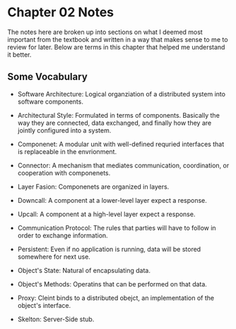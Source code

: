 # Chapter 02 Notes 

The notes here are broken up into sections on what I deemed most important from the textbook and written in a way that makes sense to me to review for later. Below are terms in this chapter that helped me understand it better.

## Some Vocabulary

* Software Architecture: Logical organziation of a distributed system into software components.

* Architectural Style: Formulated in terms of components. Basically the way they are connected, data exchanged, and finally how they are jointly configured into a system.

* Componenet: A modular unit with well-defined requried interfaces that is replaceable in the envrionment. 

* Connector: A mechanism that mediates communication, coordination, or cooperation with componenets. 

* Layer Fasion: Componenets are organized in layers.

* Downcall: A component at a lower-level layer expect a response.

* Upcall: A component at a high-level layer expect a response. 

* Communication Protocol: The rules that parties will have to follow in order to exchange information.

* Persistent: Even if no application is running, data will be stored somewhere for next use. 

* Object's State: Natural of encapsulating data.

* Object's Methods: Operatins that can be performed on that data.

* Proxy: Cleint binds to a distributed obejct, an implementation of the object's interface.

* Skelton: Server-Side stub.
